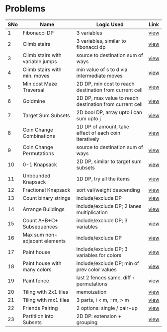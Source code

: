 # Problems

SNo | Name | Logic Used | Link |
----|------|------------|------|
1 | Fibonacci DP | 3 variables | [view](fibonacci_dp.cpp)
2 | Climb stairs | 3 variables, similar to fibonacci dp | [view](climb_stairs.cpp) 
3 | Climb stairs with variable jumps | source to destination sum of ways | [view](climb_stairs_variable_jumps.cpp) 
4 | Climb stairs with min. moves | min value of s to d via intermediate moves | [view](climb_stairs_min_moves.cpp)
5 | Min cost Maze Traversal | 2D DP, min cost to reach destination from current cell | [view](min_cost_maze_traversal.cpp)
6 | Goldmine | 2D DP, max value to reach destination from current cell | [view](goldmine.cpp) 
7 | Target Sum Subsets | 2D bool DP, array upto i can sum upto j | [view](target_sum_subsets.cpp)
8 | Coin Change Combinations | 1D DP of amount, take effect of each coin iteratively | [view](coin_change_combinations.cpp)
9 | Coin Change Permutations | source to destination sum of ways | [view](coin_change_permutations.cpp)
10 | 0-1 Knapsack | 2D DP, similar to target sum subsets | [view](zeroOne_knapsack.cpp)
11 | Unbounded Knapsack | 1D DP, try all the items | [view](unbounded_knapsack.cpp)
12 | Fractional Knapsack | sort val/weight descending | [view](fractional_knapsack.cpp)
13 | Count binary strings | include/exclude DP | [view](count_binary_strings.cpp)
14 | Arrange Buildings | include/exclude DP; 2 lanes multiplication | [view](arrange_buildings.cpp)
15 | Count A+B+C+ Subsequences | include/exclude DP; 3 variables | [view](count_abc_subsequences.cpp)
16 | Max sum non-adjacent elements | include/exclude DP | [view](max_sum_non_adjacent.cpp)
17 | Paint house | include/exclude DP; 3 variables for colors | [view](paint_house.cpp)
18 | Paint house with many colors | include/exclude DP; min of prev color values | [view](paint_house_many_colors.cpp)
19 | Paint fence | last 2 fences same, diff + permutations | [view](paint_fence.cpp)
20 | Tiling with 2x1 tiles | memoization | [view](tiling_2x1.cpp)
21 | Tiling with mx1 tiles | 3 parts, i < m, =m, > m | [view](tiling_mx1.cpp)
22 | Friends Pairing | 2 options: single / pair-up | [view](friend_pairing)
23 | Partitiion into Subsets | 2D DP: extension + grouping | [view](partition_into_subsets.cpp)